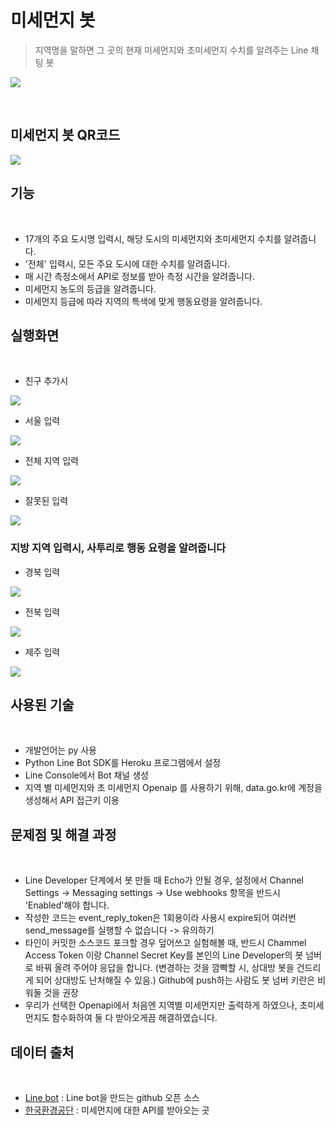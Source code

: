 # 미세먼지 봇 
> 지역명을 말하면 그 곳의 현재 미세먼지와 초미세먼지 수치를 알려주는 Line 채팅 봇

![](https://user-images.githubusercontent.com/38426656/49336668-4165bf00-f64a-11e8-84ea-960d4df8f8c5.PNG)

&nbsp;
## 미세먼지 봇 QR코드 
![](https://user-images.githubusercontent.com/38426656/49324322-92a08080-f56e-11e8-872d-3d7449800dcb.PNG)

## 기능
&nbsp;
 - 17개의 주요 도시명 입력시, 해당 도시의 미세먼지와 초미세먼지 수치를 알려줍니다.
 - '전체' 입력시, 모든 주요 도시에 대한 수치를 알려줍니다.
 - 매 시간 측정소에서 API로 정보를 받아 측정 시간을 알려줍니다.
 - 미세먼지 농도의 등급을 알려줍니다.
 - 미세먼지 등급에 따라 지역의 특색에 맞게 행동요령을 알려줍니다.

## 실행화면 

&nbsp;
- 친구 추가시

 ![](https://user-images.githubusercontent.com/38426656/49519136-a720a800-f8e3-11e8-9f8a-a44bbfba05da.PNG)

- 서울 입력

![](https://user-images.githubusercontent.com/38426656/49515749-252c8100-f8db-11e8-9eb1-53efb5c5ac45.PNG)

 - 전체 지역 입력
 
![](https://user-images.githubusercontent.com/38426656/49515735-1b0a8280-f8db-11e8-8aab-6e8aba83d3ea.PNG )

 - 잘못된 입력 
 
![](https://user-images.githubusercontent.com/38426656/49515799-48573080-f8db-11e8-8ae1-6327d0a7a127.PNG )

 ### 지방 지역 입력시, 사투리로 행동 요령을 알려줍니다
 

 - 경북 입력
 
![](https://user-images.githubusercontent.com/38426656/49515782-3f665f00-f8db-11e8-94bd-67d5b36e527b.PNG )

 - 전북 입력

![](https://user-images.githubusercontent.com/45088680/49534383-b6641d80-f904-11e8-87bb-47207953dc4b.PNG )

 - 제주 입력

![](https://user-images.githubusercontent.com/38426656/49515760-2f4e7f80-f8db-11e8-9f4e-85aabae9816a.PNG )

## 사용된 기술
&nbsp;
 - 개발언어는 py 사용
 - Python Line Bot SDK를 Heroku 프로그램에서 설정 
 - Line Console에서 Bot 채널 생성 
 - 지역 별 미세먼지와 초 미세먼지 Openaip 를 사용하기 위해, data.go.kr에 계정을      생성해서 API 접근키 이용

## 문제점 및 해결 과정
&nbsp;
- Line Developer 단계에서 봇 만들 때 Echo가 안될 경우, 설정에서 Channel Settings   -> Messaging settings -> Use webhooks 항목을 반드시 'Enabled'해야 합니다. 
- 작성한 코드는 event_reply_token은 1회용이라 사용시 expire되어 여러번 send_message를 실행할 수 없습니다 -> 유의하기
- 타인이 커밋한 소스코드 포크할 경우 덮어쓰고 실험해볼 때, 반드시 Chammel Access Token 이랑 Channel Secret Key를 본인의 Line Developer의 봇 넘버로 바꿔 올려 주어야 응답을 합니다. (변경하는 것을 깜빡할 시, 상대방 봇을 건드리게 되어 상대방도 난처해질 수 있음.) Github에 push하는 사람도 봇 넘버 키란은 비워둘 것을 권장
- 우리가 선택한 Openapi에서 처음엔 지역별 미세먼지만 출력하게 하였으나, 초미세먼지도 함수화하여 둘 다 받아오게끔 해결하였습니다.



## 데이터 출처
&nbsp;
- [Line bot](https://github.com/yaoandy107/line-bot-tutorial)
   : Line bot을 만드는 github 오픈 소스
- [한국환경공단](https://www.data.go.kr/dataset/15000581/openapi.do)
   : 미세먼지에 대한 API를 받아오는 곳




